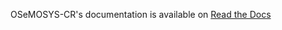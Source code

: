 OSeMOSYS-CR's documentation is available on [Read the Docs](https://osemosys-cr.readthedocs.io/en/latest/)
